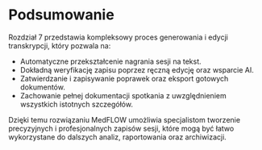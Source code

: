 # Podsumowanie

Rozdział 7 przedstawia kompleksowy proces generowania i edycji transkrypcji, który pozwala na:

* Automatyczne przekształcenie nagrania sesji na tekst.
* Dokładną weryfikację zapisu poprzez ręczną edycję oraz wsparcie AI.
* Zatwierdzanie i zapisywanie poprawek oraz eksport gotowych dokumentów.
* Zachowanie pełnej dokumentacji spotkania z uwzględnieniem wszystkich istotnych szczegółów.

Dzięki temu rozwiązaniu MedFLOW umożliwia specjalistom tworzenie precyzyjnych i profesjonalnych zapisów sesji, które mogą być łatwo wykorzystane do dalszych analiz, raportowania oraz archiwizacji.
